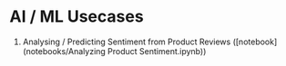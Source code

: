# AI / ML Usecases

1. Analysing / Predicting Sentiment from Product Reviews ([notebook](notebooks/Analyzing Product Sentiment.ipynb))